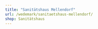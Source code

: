 ```yaml
---
title: "Sanitätshaus Mellendorf"
url: /wedemark/sanitaetshaus-mellendorf/
shop: Sanitätshaus
---
```

